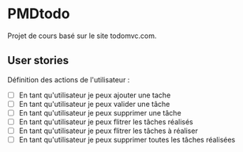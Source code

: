 # PMDtodo
Projet de cours basé sur le site todomvc.com.

## User stories
Définition des actions de l'utilisateur :
- [ ] En tant qu'utilisateur je peux ajouter une tache
- [ ] En tant qu'utilisateur je peux valider une tâche
- [ ] En tant qu'utilisateur je peux supprimer une tâche
- [ ] En tant qu'utilisateur je peux flitrer les tâches réalisés
- [ ] En tant qu'utilisateur je peux flitrer les tâches à réaliser
- [ ] En tant qu'utilisateur je peux supprimer toutes les tâches réalisées
